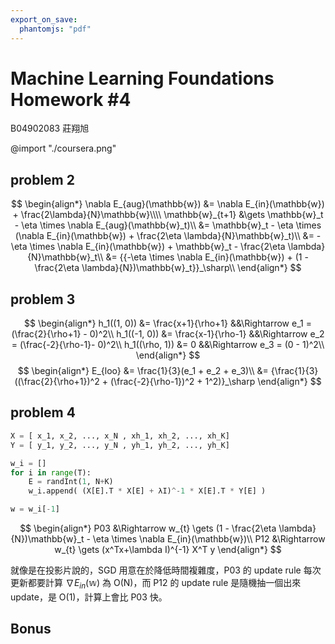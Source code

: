 ```yaml
---
export_on_save:
  phantomjs: "pdf"
---
```


# Machine Learning Foundations Homework #4

B04902083 莊翔旭

@import "./coursera.png"

## problem 2
$$
\begin{align*}
\nabla E_{aug}(\mathbb{w})
&= \nabla E_{in}(\mathbb{w}) + \frac{2\lambda}{N}\mathbb{w}\\\\
\mathbb{w}_{t+1}
&\gets \mathbb{w}_t - \eta \times \nabla E_{aug}(\mathbb{w}_t)\\
&= \mathbb{w}_t - \eta \times (\nabla E_{in}(\mathbb{w}) + \frac{2\eta \lambda}{N}\mathbb{w}_t)\\
&= -\eta \times \nabla E_{in}(\mathbb{w}) + \mathbb{w}_t - \frac{2\eta \lambda}{N}\mathbb{w}_t\\
&= {{-\eta \times \nabla E_{in}(\mathbb{w}) + (1 - \frac{2\eta \lambda}{N})\mathbb{w}_t}}_\sharp\\
\end{align*}
$$

<!-- pagebreak -->
## problem 3
$$
\begin{align*}
h_1((1, 0))     &= \frac{x+1}{\rho+1} &&\Rightarrow e_1 = (\frac{2}{\rho+1} - 0)^2\\
h_1((-1, 0))    &= \frac{x-1}{\rho-1} &&\Rightarrow e_2 = (\frac{-2}{\rho-1}- 0)^2\\
h_1((\rho, 1))  &= 0                  &&\Rightarrow e_3 = (0 - 1)^2\\
\end{align*}
$$
$$
\begin{align*}
E_{loo}
&= \frac{1}{3}(e_1 + e_2 + e_3)\\
&= {\frac{1}{3}((\frac{2}{\rho+1})^2 + (\frac{-2}{\rho-1})^2 + 1^2)}_\sharp
\end{align*}
$$

## problem 4

```python
X = [ x_1, x_2, ..., x_N , xh_1, xh_2, ..., xh_K]
Y = [ y_1, y_2, ..., y_N , yh_1, yh_2, ..., yh_K]

w_i = []
for i in range(T):
    E = randInt(1, N+K)
    w_i.append( (X[E].T * X[E] + λI)^-1 * X[E].T * Y[E] )

w = w_i[-1]
```
$$
\begin{align*}
    P03 &\Rightarrow w_{t} \gets (1 - \frac{2\eta \lambda}{N})\mathbb{w}_t - \eta \times \nabla E_{in}(\mathbb{w})\\
    P12 &\Rightarrow w_{t} \gets (x^Tx+\lambda I)^{-1} X^T y
\end{align*}
$$

就像是在投影片說的，SGD 用意在於降低時間複雜度，P03 的 update rule 每次更新都要計算 $\nabla E_{in}(\mathbb{w})$ 為 O(N)，而 P12 的 update rule 是隨機抽一個出來 update，是 O(1)，計算上會比 P03 快。
## Bonus
